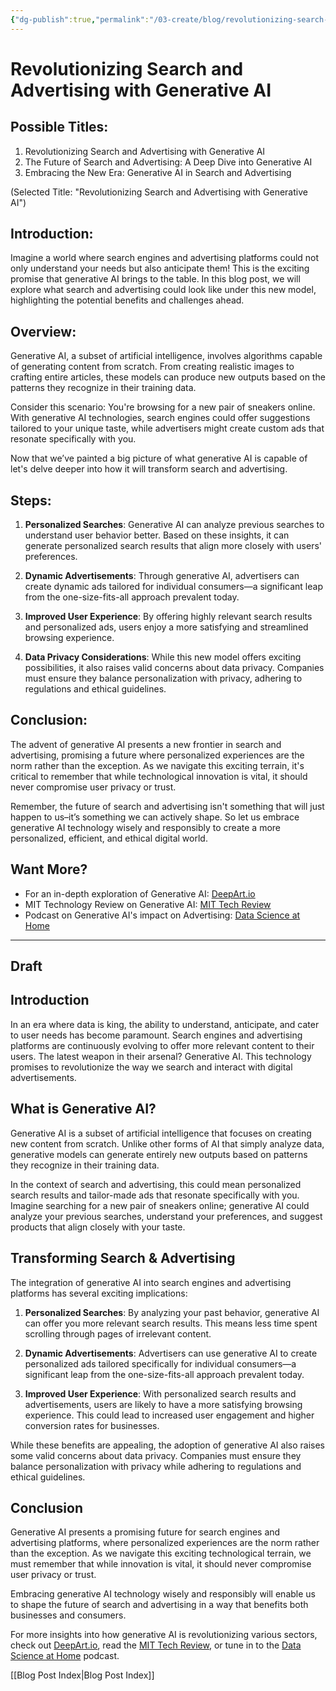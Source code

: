 ```yaml
---
{"dg-publish":true,"permalink":"/03-create/blog/revolutionizing-search-and-advertising-with-generative-ai/","tags":["advertising","generative-ai","search"]}
---
```



# Revolutionizing Search and Advertising with Generative AI

## Possible Titles:
1. Revolutionizing Search and Advertising with Generative AI
2. The Future of Search and Advertising: A Deep Dive into Generative AI
3. Embracing the New Era: Generative AI in Search and Advertising 

(Selected Title: "Revolutionizing Search and Advertising with Generative AI")

## Introduction:
Imagine a world where search engines and advertising platforms could not only understand your needs but also anticipate them! This is the exciting promise that generative AI brings to the table. In this blog post, we will explore what search and advertising could look like under this new model, highlighting the potential benefits and challenges ahead.

## Overview:
Generative AI, a subset of artificial intelligence, involves algorithms capable of generating content from scratch. From creating realistic images to crafting entire articles, these models can produce new outputs based on the patterns they recognize in their training data.

Consider this scenario: You're browsing for a new pair of sneakers online. With generative AI technologies, search engines could offer suggestions tailored to your unique taste, while advertisers might create custom ads that resonate specifically with you.

Now that we’ve painted a big picture of what generative AI is capable of let's delve deeper into how it will transform search and advertising.

## Steps:

1. **Personalized Searches**: Generative AI can analyze previous searches to understand user behavior better. Based on these insights, it can generate personalized search results that align more closely with users' preferences.

2. **Dynamic Advertisements**: Through generative AI, advertisers can create dynamic ads tailored for individual consumers—a significant leap from the one-size-fits-all approach prevalent today.

3. **Improved User Experience**: By offering highly relevant search results and personalized ads, users enjoy a more satisfying and streamlined browsing experience.

4. **Data Privacy Considerations**: While this new model offers exciting possibilities, it also raises valid concerns about data privacy. Companies must ensure they balance personalization with privacy, adhering to regulations and ethical guidelines.

## Conclusion:
The advent of generative AI presents a new frontier in search and advertising, promising a future where personalized experiences are the norm rather than the exception. As we navigate this exciting terrain, it's critical to remember that while technological innovation is vital, it should never compromise user privacy or trust.

Remember, the future of search and advertising isn't something that will just happen to us–it’s something we can actively shape. So let us embrace generative AI technology wisely and responsibly to create a more personalized, efficient, and ethical digital world.

## Want More?

- For an in-depth exploration of Generative AI: [DeepArt.io](https://deepart.io/)
- MIT Technology Review on Generative AI: [MIT Tech Review](https://www.technologyreview.com/2018-11-01/139609/generative-artificial-intelligence-defines-a-new-market/)
- Podcast on Generative AI's impact on Advertising: [Data Science at Home](https://datascienceathome.com/)



---

## Draft

## Introduction

In an era where data is king, the ability to understand, anticipate, and cater to user needs has become paramount. Search engines and advertising platforms are continuously evolving to offer more relevant content to their users. The latest weapon in their arsenal? Generative AI. This technology promises to revolutionize the way we search and interact with digital advertisements.

## What is Generative AI?

Generative AI is a subset of artificial intelligence that focuses on creating new content from scratch. Unlike other forms of AI that simply analyze data, generative models can generate entirely new outputs based on patterns they recognize in their training data.

In the context of search and advertising, this could mean personalized search results and tailor-made ads that resonate specifically with you. Imagine searching for a new pair of sneakers online; generative AI could analyze your previous searches, understand your preferences, and suggest products that align closely with your taste.

## Transforming Search & Advertising

The integration of generative AI into search engines and advertising platforms has several exciting implications:

1. **Personalized Searches**: By analyzing your past behavior, generative AI can offer you more relevant search results. This means less time spent scrolling through pages of irrelevant content.

2. **Dynamic Advertisements**: Advertisers can use generative AI to create personalized ads tailored specifically for individual consumers—a significant leap from the one-size-fits-all approach prevalent today.

3. **Improved User Experience**: With personalized search results and advertisements, users are likely to have a more satisfying browsing experience. This could lead to increased user engagement and higher conversion rates for businesses.

While these benefits are appealing, the adoption of generative AI also raises some valid concerns about data privacy. Companies must ensure they balance personalization with privacy while adhering to regulations and ethical guidelines.

## Conclusion

Generative AI presents a promising future for search engines and advertising platforms, where personalized experiences are the norm rather than the exception. As we navigate this exciting technological terrain, we must remember that while innovation is vital, it should never compromise user privacy or trust.

Embracing generative AI technology wisely and responsibly will enable us to shape the future of search and advertising in a way that benefits both businesses and consumers. 

For more insights into how generative AI is revolutionizing various sectors, check out [DeepArt.io](https://deepart.io/), read the [MIT Tech Review](https://www.technologyreview.com/2018-11-01/139609/generative-artificial-intelligence-defines-a-new-market/), or tune in to the [Data Science at Home](https://datascienceathome.com/) podcast.

[[Blog Post Index\|Blog Post Index]]